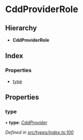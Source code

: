 # CddProviderRole

## Hierarchy

* **CddProviderRole**

## Index

### Properties

* [type](cddproviderrole.md#type)

## Properties

### type

• **type**: [_CddProvider_](../enums/roletype.md#cddprovider)

_Defined in_ [_src/types/index.ts:100_](https://github.com/PolymathNetwork/polymesh-sdk/blob/7362b318/src/types/index.ts#L100)

